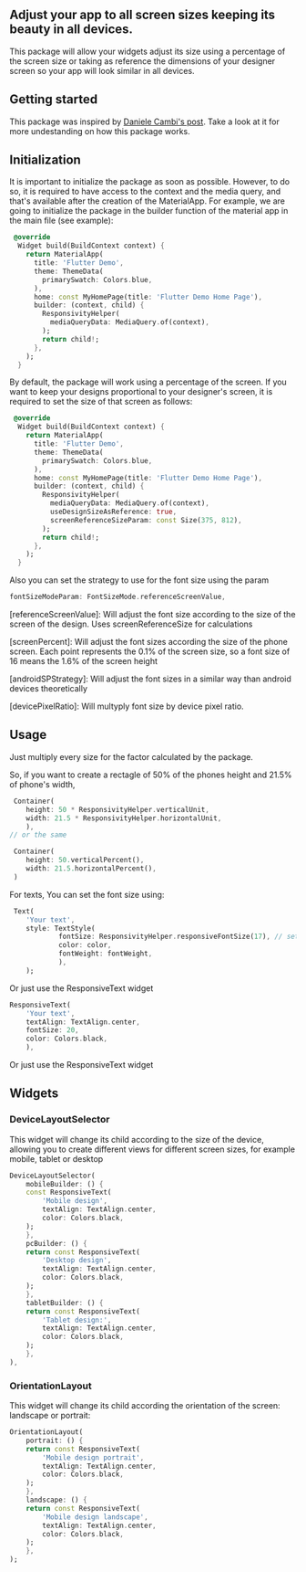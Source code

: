 <!-- 
This README describes the package. If you publish this package to pub.dev,
this README's contents appear on the landing page for your package.

For information about how to write a good package README, see the guide for
[writing package pages](https://dart.dev/guides/libraries/writing-package-pages). 

For general information about developing packages, see the Dart guide for
[creating packages](https://dart.dev/guides/libraries/create-library-packages)
and the Flutter guide for
[developing packages and plugins](https://flutter.dev/developing-packages). 
-->

## Adjust your app to all screen sizes keeping its beauty in all devices.

This package will allow your widgets adjust its size using a percentage of the screen size or taking as reference the dimensions of your designer screen so your app will look similar in all devices.


## Getting started

This package was inspired by [Daniele Cambi's post](https://medium.com/flutter-community/flutter-effectively-scale-ui-according-to-different-screen-sizes-2cb7c115ea0a). Take a look at it for more undestanding on how this package works.

## Initialization

It is important to initialize the package as soon as possible. However, to do so, it is required to have access to the context and the media query, and that's available after the creation of the MaterialApp. For example, we are going to initialize the package in the builder function of the material app in the main file (see example):

```dart
 @override
  Widget build(BuildContext context) {
    return MaterialApp(
      title: 'Flutter Demo',
      theme: ThemeData(
        primarySwatch: Colors.blue,
      ),
      home: const MyHomePage(title: 'Flutter Demo Home Page'),
      builder: (context, child) {
        ResponsivityHelper(
          mediaQueryData: MediaQuery.of(context),
        );
        return child!;
      },
    );
  }
```

By default, the package will work using a percentage of the screen. If you want to keep your designs proportional to your designer's screen, it is required to set the size of that screen as follows:


```dart
 @override
  Widget build(BuildContext context) {
    return MaterialApp(
      title: 'Flutter Demo',
      theme: ThemeData(
        primarySwatch: Colors.blue,
      ),
      home: const MyHomePage(title: 'Flutter Demo Home Page'),
      builder: (context, child) {
        ResponsivityHelper(
          mediaQueryData: MediaQuery.of(context),
          useDesignSizeAsReference: true,
          screenReferenceSizeParam: const Size(375, 812),
        );
        return child!;
      },
    );
  }
```

Also you can set the strategy to use for the font size using the param 

```dart
fontSizeModeParam: FontSizeMode.referenceScreenValue,
```

[referenceScreenValue]: Will adjust the font size according to the size of the screen of the design. Uses screenReferenceSize for calculations

[screenPercent]: Will adjust the font sizes according the size of the phone screen. Each point represents the 0.1% of the screen size, so a font size of 16 means the 1.6% of the screen height

[androidSPStrategy]: Will adjust the font sizes in a similar way than android devices theoretically

[devicePixelRatio]: Will multyply font size by device pixel ratio.


## Usage

Just multiply every size for the factor calculated by the package. 

So, if you want to create a rectagle of 50% of the phones height and 21.5% of phone's width, 

```dart
 Container(
    height: 50 * ResponsivityHelper.verticalUnit,
    width: 21.5 * ResponsivityHelper.horizontalUnit,
    ),
// or the same

 Container(
    height: 50.verticalPercent(),
    width: 21.5.horizontalPercent(),
 )
```

For texts, You can set the font size using:
```dart
 Text(
    'Your text',
    style: TextStyle(
            fontSize: ResponsivityHelper.responsiveFontSize(17), // set the size here
            color: color,
            fontWeight: fontWeight,
            ),
    );
```

Or just use the ResponsiveText widget

```dart
ResponsiveText(
    'Your text',
    textAlign: TextAlign.center,
    fontSize: 20,
    color: Colors.black,
    ),
```

Or just use the ResponsiveText widget
## Widgets

### DeviceLayoutSelector
 This widget will change its child according to the size of the device, allowing you to create different views for different screen sizes, for example mobile, tablet or desktop
```dart
DeviceLayoutSelector(
    mobileBuilder: () {
    const ResponsiveText(
        'Mobile design',
        textAlign: TextAlign.center,
        color: Colors.black,
    );
    },
    pcBuilder: () {
    return const ResponsiveText(
        'Desktop design',
        textAlign: TextAlign.center,
        color: Colors.black,
    );
    },
    tabletBuilder: () {
    return const ResponsiveText(
        'Tablet design:',
        textAlign: TextAlign.center,
        color: Colors.black,
    );
    },
),
```
### OrientationLayout
This widget will change its child according the orientation of the screen: landscape or portrait:

```dart
OrientationLayout(
    portrait: () {
    return const ResponsiveText(
        'Mobile design portrait',
        textAlign: TextAlign.center,
        color: Colors.black,
    );
    },
    landscape: () {
    return const ResponsiveText(
        'Mobile design landscape',
        textAlign: TextAlign.center,
        color: Colors.black,
    );
    },
);
```
